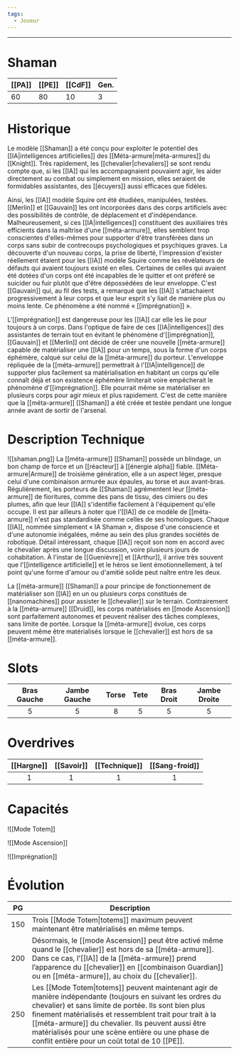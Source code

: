 ```yaml
---
tags:
  - Joueur
---
```


___
# Shaman

| [[PA]] | [[PE]] | [[CdF]] | Gen. |
| ------ | ------ | ------- | ---- |
| 60     | 80     | 10      | 3    |
# Historique

Le modèle [[Shaman]] a été conçu pour exploiter le potentiel des [[IA|intelligences artificielles]] des [[Méta-armure|méta-armures]] du [[Knight]]. Très rapidement, les [[chevalier|chevaliers]] se sont rendu compte que, si les [[IA]] qui les accompagnaient pouvaient agir, les aider directement au combat ou simplement en mission, elles seraient de formidables assistantes, des [[écuyers]] aussi efficaces que fidèles.

Ainsi, les [[IA]] modèle Squire ont été étudiées, manipulées, testées. [[Merlin]] et [[Gauvain]] les ont incorporées dans des corps artificiels avec des possibilités de contrôle, de déplacement et d'indépendance. Malheureusement, si ces [[IA|intelligences]] constituent des auxiliaires très efficients dans la maîtrise d'une [[méta-armure]], elles semblent trop conscientes d'elles-mêmes pour supporter d'être transférées dans un corps sans subir de contrecoups psychologiques et psychiques graves. La découverte d'un nouveau corps, la prise de liberté, l'impression d'exister réellement étaient pour les [[IA]] modèle Squire comme les révélateurs de défauts qui avaient toujours existé en elles. Certaines de celles qui avaient été dotées d'un corps ont été incapables de le quitter et ont préféré se suicider ou fuir plutôt que d'être dépossédées de leur enveloppe. C'est [[Gauvain]] qui, au fil des tests, a remarqué que les [[IA]] s'attachaient progressivement à leur corps et que leur esprit s'y liait de manière plus ou moins lente. Ce phénomène a été nommé « [[imprégnation]] ».

L'[[imprégnation]] est dangereuse pour les [[IA]] car elle les lie pour toujours à un corps. Dans l'optique de faire de ces [[IA|intelligences]] des assistantes de terrain tout en évitant le phénomène d'[[imprégnation]], [[Gauvain]] et [[Merlin]] ont décidé de créer une nouvelle [[méta-armure]] capable de matérialiser une [[IA]] pour un temps, sous la forme d'un corps éphémère, calqué sur celui de la [[méta-armure]] du porteur. L'enveloppe répliquée de la [[méta-armure]] permettrait à l'[[IA|intelligence]] de supporter plus facilement sa matérialisation en habitant un corps qu'elle connaît déjà et son existence éphémère limiterait voire empêcherait le phénomène d'[[imprégnation]]. Elle pourrait même se matérialiser en plusieurs corps pour agir mieux et plus rapidement. C'est de cette manière que la [[méta-armure]] [[Shaman]] a été créée et testée pendant une longue année avant de sortir de l'arsenal.

# Description Technique
![[shaman.png]]
La [[méta-armure]] [[Shaman]] possède un blindage, un bon champ de force et un [[réacteur]] à [[énergie alpha]] fiable. [[Méta-armure|Armure]] de troisième génération, elle a un aspect léger, presque celui d'une combinaison armurée aux épaules, au torse et aux avant-bras. Régulièrement, les porteurs de [[Shaman]] agrémentent leur [[méta-armure]] de fioritures, comme des pans de tissu, des cimiers ou des plumes, afin que leur [[IA]] s'identifie facilement à l'équipement qu'elle occupe. Il est par ailleurs à noter que l'[[IA]] de ce modèle de [[méta-armure]] n'est pas standardisée comme celles de ses homologues. Chaque [[IA]], nommée simplement « IA Shaman », dispose d'une conscience et d'une autonomie inégalées, même au sein des plus grandes sociétés de robotique. Détail intéressant, chaque [[IA]] reçoit son nom en accord avec le chevalier après une longue discussion, voire plusieurs jours de cohabitation. À l'instar de [[Guenièvre]] et [[Arthur]], il arrive très souvent que l'[[intelligence artificielle]] et le héros se lient émotionnellement, à tel point qu'une forme d'amour ou d'amitié solide peut naître entre les deux.

La [[méta-armure]] [[Shaman]] a pour principe de fonctionnement de matérialiser son [[IA]] en un ou plusieurs corps constitués de [[nanomachines]] pour assister le [[chevalier]] sur le terrain. Contrairement à la [[méta-armure]] [[Druid]], les corps matérialisés en [[mode Ascension]] sont parfaitement autonomes et peuvent réaliser des tâches complexes, sans limite de portée. Lorsque la [[méta-armure]] évolue, ces corps peuvent même être matérialisés lorsque le [[chevalier]] est hors de sa [[méta-armure]].
# Slots

| Bras Gauche | Jambe Gauche | Torse | Tete | Bras Droit | Jambe Droite |
| :---------: | :----------: | :---: | :--: | :--------: | :----------: |
|      5      |      5       |   8   |  5   |     5      |      5       |
# Overdrives

| [[Hargne]] | [[Savoir]] | [[Technique]] | [[Sang-froid]] |
| :--------: | :--------: | :-----------: | :------------: |
|     1      |     1      |       1       |       1        |
# Capacités

![[Mode Totem]]

![[Mode Ascension]]

![[Imprégnation]]

# Évolution

| PG  | Description                                                                                                                                                                                                                                                                                                                                                                                |
| :-: | ------------------------------------------------------------------------------------------------------------------------------------------------------------------------------------------------------------------------------------------------------------------------------------------------------------------------------------------------------------------------------------------ |
| 150 | Trois [[Mode Totem\|totems]] maximum peuvent maintenant être matérialisés en même temps.                                                                                                                                                                                                                                                                                                   |
| 200 | Désormais, le [[mode Ascension]] peut être activé même quand le [[chevalier]] est hors de sa [[méta-armure]]. Dans ce cas, l’[[IA]] de la [[méta-armure]] prend l’apparence du [[chevalier]] en [[combinaison Guardian]] ou en [[méta-armure]], au choix du [[chevalier]].                                                                                                                 |
| 250 | Les [[Mode Totem\|totems]] peuvent maintenant agir de manière indépendante (toujours en suivant les ordres du chevalier) et sans limite de portée. Ils sont bien plus finement matérialisés et ressemblent trait pour trait à la [[méta-armure]] du chevalier. Ils peuvent aussi être matérialisés pour une scène entière ou une phase de conflit entière pour un coût total de 10 [[PE]]. |
